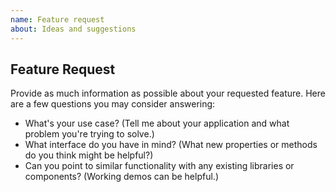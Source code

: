 ```yaml
---
name: Feature request
about: Ideas and suggestions
---
```


## Feature Request

Provide as much information as possible about your requested feature. Here are a few questions you may consider answering:

* What's your use case? (Tell me about your application and what problem you're trying to solve.)
* What interface do you have in mind? (What new properties or methods do you think might be helpful?)
* Can you point to similar functionality with any existing libraries or components? (Working demos can be helpful.)
